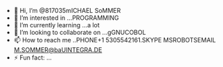 - 👋 Hi, I’m @817035mICHAEL   SoMMER
- 👀 I’m interested in ...PROGRAMMING
- 🌱 I’m currently learning ...a lot
- 💞️ I’m looking to collaborate on ...gGNUCOBOL
- 📫 How to reach me ..PHONE+1 5305542161.SKYPE MSROBOTSEMAIL M.SOMMER@baUINTEGRA.DE
- ⚡ Fun fact: ...

<!---
817035git/817035git is a ✨ special ✨ repository because its `README.md` (this file) appears on your GitHub profile.
You can click the Preview link to take a look at your changes.
--->
